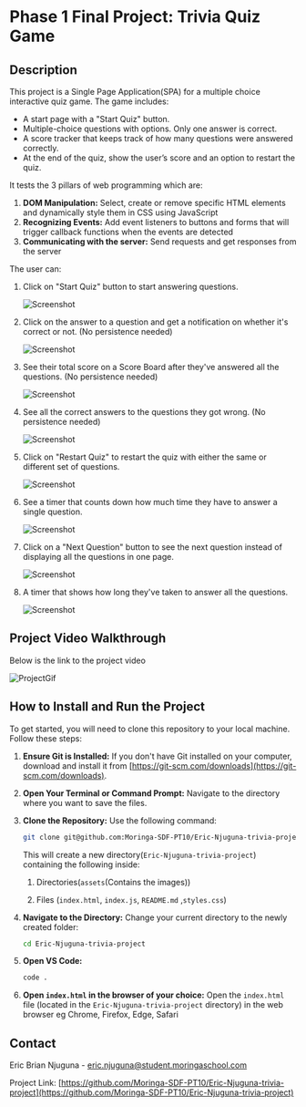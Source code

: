 # Phase 1 Final Project: Trivia Quiz Game

## Description

This project is a Single Page Application(SPA) for a multiple choice interactive quiz game. The game includes:

* A start page with a "Start Quiz" button.
* Multiple-choice questions with options. Only one answer is correct.
* A score tracker that keeps track of how many questions were answered correctly.
* At the end of the quiz, show the user’s score and an option to restart the quiz. 

It tests the 3 pillars of web programming which are:

1.  **DOM Manipulation:** Select, create or remove specific HTML elements and dynamically style them in CSS using JavaScript
2.  **Recognizing Events:** Add event listeners to buttons and forms that will trigger callback functions when the events are detected
3.  **Communicating with the server:** Send requests and get responses from the server

The user can:

1. Click on "Start Quiz" button to start answering questions.

    ![Screenshot](./assets/Screenshot1.png)

2. Click on the answer to a question and get a notification on whether it's correct or not. (No persistence needed)

    ![Screenshot](./assets/Screenshot2.png)

3. See their total score on a Score Board after they've answered all the questions. (No persistence needed)

    ![Screenshot](./assets/Screenshot3.png)

4. See all the correct answers to the questions they got wrong. (No persistence needed)

    ![Screenshot](./assets/Screenshot1.png)

5. Click on "Restart Quiz" to restart the quiz with either the same or different set of questions.

    ![Screenshot](./assets/Screenshot4.png)

6. See a timer that counts down how much time they have to answer a single question.

    ![Screenshot](./assets/Screenshot5.png)

7. Click on a "Next Question" button to see the next question instead of displaying all the questions in one page.

    ![Screenshot](./assets/Screenshot5.png)

8. A timer that shows how long they've taken to answer all the questions.

    ![Screenshot](./assets/Screenshot5.png)

## Project Video Walkthrough

Below is the link to the project video

![ProjectGif](./assets/Flatagram.gif)

## How to Install and Run the Project

To get started, you will need to clone this repository to your local machine. Follow these steps:

1.  **Ensure Git is Installed:** If you don't have Git installed on your computer, download and install it from [https://git-scm.com/downloads](https://git-scm.com/downloads).

2.  **Open Your Terminal or Command Prompt:** Navigate to the directory where you want to save the files.

3.  **Clone the Repository:** Use the following command:

    ``` bash
    git clone git@github.com:Moringa-SDF-PT10/Eric-Njuguna-trivia-project.git
    ```

    This will create a new directory(`Eric-Njuguna-trivia-project`) containing the following inside:
    1. Directories(`assets`(Contains the images))

    2. Files (`index.html`, `index.js`, `README.md` ,`styles.css`)

4.  **Navigate to the Directory:** Change your current directory to the newly created folder:

    ``` bash
    cd Eric-Njuguna-trivia-project
    ```

5. **Open VS Code:**

    ``` bash
    code .
    ```

6. **Open `index.html` in the browser of your choice:**  Open the `index.html` file (located in the `Eric-Njuguna-trivia-project` directory) in the web browser eg Chrome, Firefox, Edge, Safari

## Contact

Eric Brian Njuguna - eric.njuguna@student.moringaschool.com

Project Link: [https://github.com/Moringa-SDF-PT10/Eric-Njuguna-trivia-project](https://github.com/Moringa-SDF-PT10/Eric-Njuguna-trivia-project)